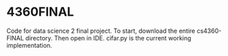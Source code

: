 # 4360FINAL
Code for data science 2 final project.
To start, download the entire cs4360-FINAL directory. Then open in IDE. cifar.py is the current working implementation. 

